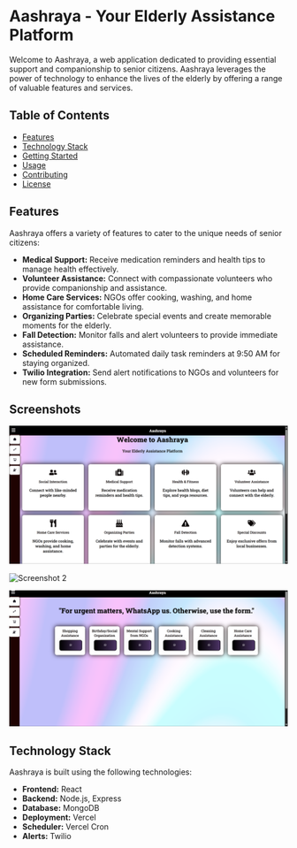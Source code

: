 # Aashraya - Your Elderly Assistance Platform

Welcome to Aashraya, a web application dedicated to providing essential support and companionship to senior citizens. Aashraya leverages the power of technology to enhance the lives of the elderly by offering a range of valuable features and services.

## Table of Contents
- [Features](#features)
- [Technology Stack](#technology-stack)
- [Getting Started](#getting-started)
- [Usage](#usage)
- [Contributing](#contributing)
- [License](#license)

## Features
Aashraya offers a variety of features to cater to the unique needs of senior citizens:

- **Medical Support:** Receive medication reminders and health tips to manage health effectively.
- **Volunteer Assistance:** Connect with compassionate volunteers who provide companionship and assistance.
- **Home Care Services:** NGOs offer cooking, washing, and home assistance for comfortable living.
- **Organizing Parties:** Celebrate special events and create memorable moments for the elderly.
- **Fall Detection:** Monitor falls and alert volunteers to provide immediate assistance.
- **Scheduled Reminders:** Automated daily task reminders at 9:50 AM for staying organized.
- **Twilio Integration:** Send alert notifications to NGOs and volunteers for new form submissions.

## Screenshots

![Screenshot 1](./client/assets/i1.png)

![Screenshot 2](./client/assets/2.png)

![Screenshot 3](./client/assets/i3.png)

## Technology Stack
Aashraya is built using the following technologies:

- **Frontend:** React
- **Backend:** Node.js, Express
- **Database:** MongoDB
- **Deployment:** Vercel
- **Scheduler:** Vercel Cron
- **Alerts:** Twilio
